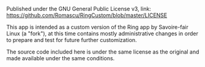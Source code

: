 Published under the GNU General Public License v3, link: https://github.com/Romascu/RingCustom/blob/master/LICENSE

This app is intended as a custom version of the Ring app by Savoire-fair Linux (a "fork"), at this time contains mostly administrative changes in order to prepare and test for future further customization.

The source code included here is under the same license as the original and made available under the same conditions.

